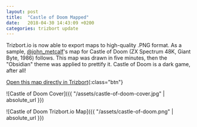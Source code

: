 ```yaml
---
layout: post
title:  "Castle of Doom Mapped"
date:   2018-04-30 14:43:09 +0200
categories: trizbort update
---
```

Trizbort.io is now able to export maps to high-quality .PNG format. As a sample, [@john_metcalf](https://twitter.com/john_metcalf)'s map for Castle of Doom (ZX Spectrum 48K, Giant Byte, 1986) follows. This map was drawn in five minutes, then the "Obsidian" theme was applied to prettify it. Castle of Doom is a dark game, after all!

[Open this map directly in Trizbort](/app/index.html?map=castleofdoom){:class="btn"}

![Castle of Doom Cover]({{ "/assets/castle-of-doom-cover.jpg" | absolute_url }})

![Castle of Doom Trizbort.io Map]({{ "/assets/castle-of-doom.png" | absolute_url }})
